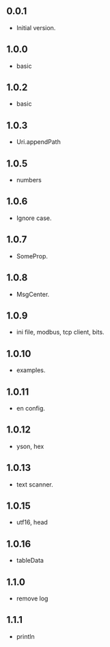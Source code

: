 ## 0.0.1

- Initial version.

## 1.0.0
* basic

## 1.0.2
* basic

## 1.0.3
* Uri.appendPath

## 1.0.5
* numbers

## 1.0.6
* Ignore case.

## 1.0.7
* SomeProp.

## 1.0.8
* MsgCenter.

## 1.0.9
* ini file, modbus, tcp client, bits.

## 1.0.10
* examples.

## 1.0.11
* en config.

## 1.0.12
* yson, hex

## 1.0.13
* text scanner.

## 1.0.15
* utf16, head
## 1.0.16
* tableData

## 1.1.0
* remove log

## 1.1.1
* println